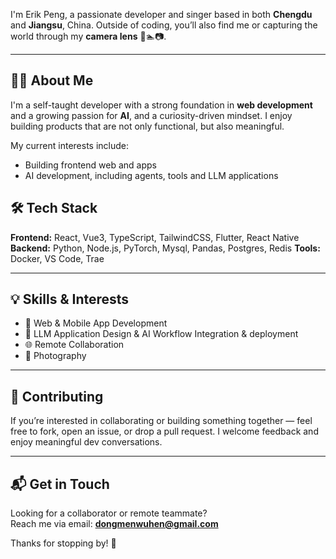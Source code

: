 I'm Erik Peng, a passionate developer and singer based in both **Chengdu** and **Jiangsu**, China. Outside of coding, you’ll also find me or capturing the world through my **camera lens** 🎤🏊📷.

---

## 🧑‍💻 About Me

I'm a self-taught developer with a strong foundation in **web development** and a growing passion for **AI**, and a curiosity-driven mindset. I enjoy building products that are not only functional, but also meaningful.

My current interests include:

- Building frontend web and apps
- AI development, including agents, tools and LLM applications

## 🛠 Tech Stack

**Frontend:** React, Vue3, TypeScript, TailwindCSS, Flutter, React Native
**Backend:** Python, Node.js, PyTorch, Mysql, Pandas, Postgres, Redis 
**Tools:** Docker, VS Code, Trae

---

## 💡 Skills & Interests

- 🔧 Web & Mobile App Development  
- 🧠 LLM Application Design & AI Workflow Integration & deployment
- 🌐 Remote Collaboration
- 📸 Photography

---

## 🤝 Contributing

If you’re interested in collaborating or building something together — feel free to fork, open an issue, or drop a pull request. I welcome feedback and enjoy meaningful dev conversations.

---

## 📬 Get in Touch

Looking for a collaborator or remote teammate?  
Reach me via email: **dongmenwuhen@gmail.com**

Thanks for stopping by! 🌟
